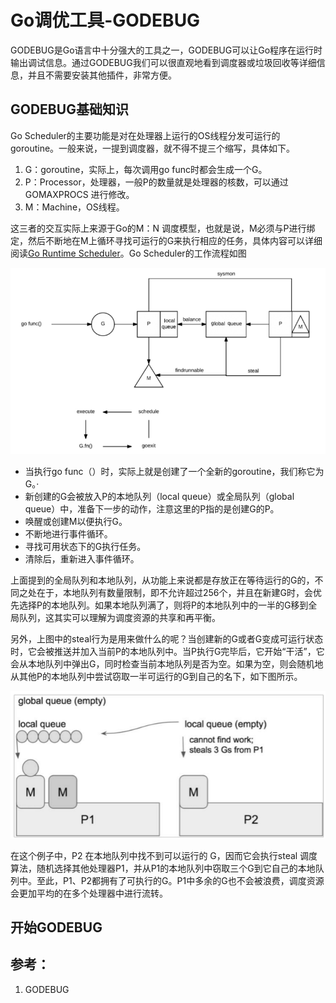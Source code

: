 # Go调优工具-GODEBUG

GODEBUG是Go语言中十分强大的工具之一，GODEBUG可以让Go程序在运行时输出调试信息。通过GODEBUG我们可以很直观地看到调度器或垃圾回收等详细信息，并且不需要安装其他插件，非常方便。

## GODEBUG基础知识

Go Scheduler的主要功能是对在处理器上运行的OS线程分发可运行的goroutine。一般来说，一提到调度器，就不得不提三个缩写，具体如下。

1. G：goroutine，实际上，每次调用go func时都会生成一个G。
2.  P：Processor，处理器，一般P的数量就是处理器的核数，可以通过GOMAXPROCS 进行修改。
3.  M：Machine，OS线程。

这三者的交互实际上来源于Go的M：N 调度模型，也就是说，M必须与P进行绑定，然后不断地在M上循环寻找可运行的G来执行相应的任务，具体内容可以详细阅读[Go Runtime Scheduler](https://www.jianshu.com/p/2f5b0aaec856)。Go Scheduler的工作流程如图

![pprof_gongneng](images/godebug-01.png)



- 当执行go func（）时，实际上就是创建了一个全新的goroutine，我们称它为G。·
- 新创建的G会被放入P的本地队列（local queue）或全局队列（global queue）中，准备下一步的动作，注意这里的P指的是创建G的P。
- 唤醒或创建M以便执行G。
- 不断地进行事件循环。
- 寻找可用状态下的G执行任务。
- 清除后，重新进入事件循环。

上面提到的全局队列和本地队列，从功能上来说都是存放正在等待运行的G的，不同之处在于，本地队列有数量限制，即不允许超过256个，并且在新建G时，会优先选择P的本地队列。如果本地队列满了，则将P的本地队列中的一半的G移到全局队列，这其实可以理解为调度资源的共享和再平衡。



另外，上图中的steal行为是用来做什么的呢？当创建新的G或者G变成可运行状态时，它会被推送并加入当前P的本地队列中。当P执行G完毕后，它开始“干活”，它会从本地队列中弹出G，同时检查当前本地队列是否为空。如果为空，则会随机地从其他P的本地队列中尝试窃取一半可运行的G到自己的名下，如下图所示。

![pprof_gongneng](images/godebug-02.png)

在这个例子中，P2 在本地队列中找不到可以运行的 G，因而它会执行steal 调度算法，随机选择其他处理器P1，并从P1的本地队列中窃取三个G到它自己的本地队列中。至此，P1、P2都拥有了可执行的G。P1中多余的G也不会被浪费，调度资源会更加平均的在多个处理器中进行流转。

## 开始GODEBUG



## 参考：

1. GODEBUG